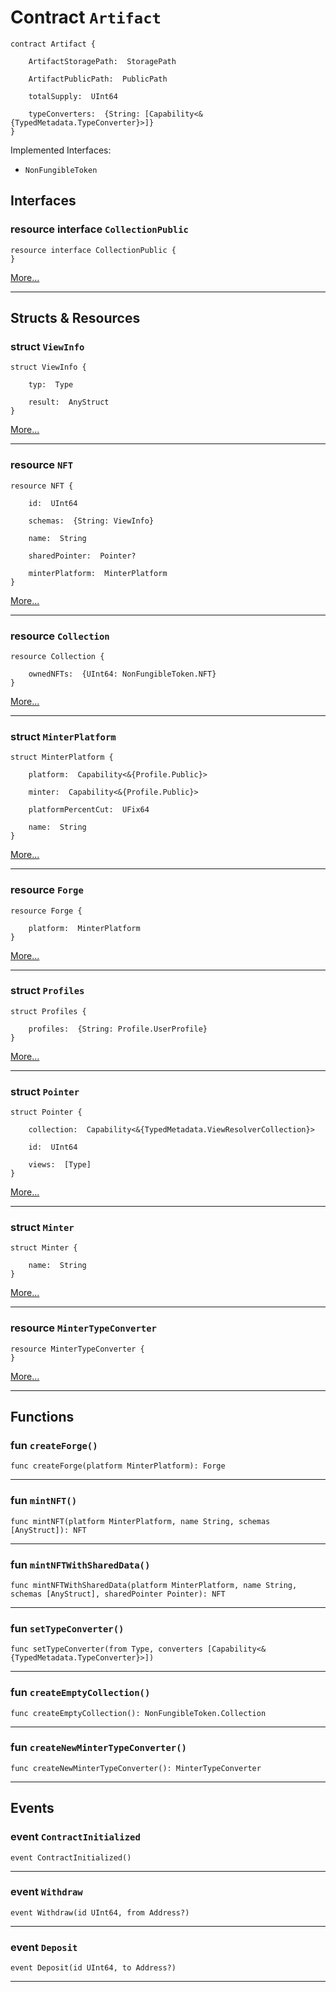 # Contract `Artifact`

```cadence
contract Artifact {

    ArtifactStoragePath:  StoragePath

    ArtifactPublicPath:  PublicPath

    totalSupply:  UInt64

    typeConverters:  {String: [Capability<&{TypedMetadata.TypeConverter}>]}
}
```


Implemented Interfaces:
  - `NonFungibleToken`

## Interfaces
    
### resource interface `CollectionPublic`

```cadence
resource interface CollectionPublic {
}
```

[More...](Artifact_CollectionPublic.md)

---
## Structs & Resources

### struct `ViewInfo`

```cadence
struct ViewInfo {

    typ:  Type

    result:  AnyStruct
}
```

[More...](Artifact_ViewInfo.md)

---

### resource `NFT`

```cadence
resource NFT {

    id:  UInt64

    schemas:  {String: ViewInfo}

    name:  String

    sharedPointer:  Pointer?

    minterPlatform:  MinterPlatform
}
```

[More...](Artifact_NFT.md)

---

### resource `Collection`

```cadence
resource Collection {

    ownedNFTs:  {UInt64: NonFungibleToken.NFT}
}
```

[More...](Artifact_Collection.md)

---

### struct `MinterPlatform`

```cadence
struct MinterPlatform {

    platform:  Capability<&{Profile.Public}>

    minter:  Capability<&{Profile.Public}>

    platformPercentCut:  UFix64

    name:  String
}
```

[More...](Artifact_MinterPlatform.md)

---

### resource `Forge`

```cadence
resource Forge {

    platform:  MinterPlatform
}
```

[More...](Artifact_Forge.md)

---

### struct `Profiles`

```cadence
struct Profiles {

    profiles:  {String: Profile.UserProfile}
}
```

[More...](Artifact_Profiles.md)

---

### struct `Pointer`

```cadence
struct Pointer {

    collection:  Capability<&{TypedMetadata.ViewResolverCollection}>

    id:  UInt64

    views:  [Type]
}
```

[More...](Artifact_Pointer.md)

---

### struct `Minter`

```cadence
struct Minter {

    name:  String
}
```

[More...](Artifact_Minter.md)

---

### resource `MinterTypeConverter`

```cadence
resource MinterTypeConverter {
}
```

[More...](Artifact_MinterTypeConverter.md)

---
## Functions

### fun `createForge()`

```cadence
func createForge(platform MinterPlatform): Forge
```

---

### fun `mintNFT()`

```cadence
func mintNFT(platform MinterPlatform, name String, schemas [AnyStruct]): NFT
```

---

### fun `mintNFTWithSharedData()`

```cadence
func mintNFTWithSharedData(platform MinterPlatform, name String, schemas [AnyStruct], sharedPointer Pointer): NFT
```

---

### fun `setTypeConverter()`

```cadence
func setTypeConverter(from Type, converters [Capability<&{TypedMetadata.TypeConverter}>])
```

---

### fun `createEmptyCollection()`

```cadence
func createEmptyCollection(): NonFungibleToken.Collection
```

---

### fun `createNewMinterTypeConverter()`

```cadence
func createNewMinterTypeConverter(): MinterTypeConverter
```

---
## Events

### event `ContractInitialized`

```cadence
event ContractInitialized()
```

---

### event `Withdraw`

```cadence
event Withdraw(id UInt64, from Address?)
```

---

### event `Deposit`

```cadence
event Deposit(id UInt64, to Address?)
```

---

